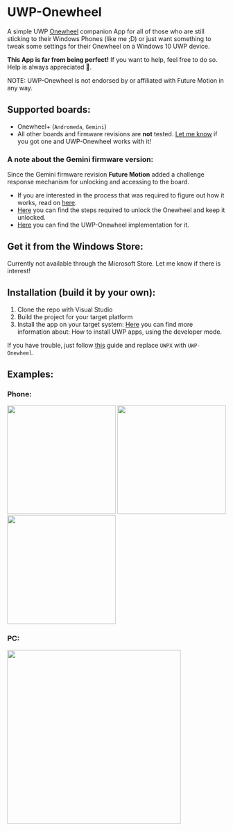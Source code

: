 # UWP-Onewheel
A simple UWP [Onewheel](https://onewheel.com/) companion App for all of those who are still sticking to their Windows Phones (like me ;D)
or just want something to tweak some settings for their Onewheel on a Windows 10 UWP device.

**This App is far from being perfect!**
If you want to help, feel free to do so. Help is always appreciated 🥓.

NOTE: UWP-Onewheel is not endorsed by or affiliated with Future Motion in any way.

## Supported boards:
* Onewheel+ (`Andromeda`, `Gemini`)
* All other boards and firmware revisions are **not** tested. [Let me know](https://github.com/COM8/UWP-Onewheel/issues) if you got one and UWP-Onewheel works with it!

### A note about the Gemini firmware version:
Since the Gemini firmware revision **Future Motion** added a challenge response mechanism for unlocking and accessing to the board.
* If you are interested in the process that was required to figure out how it works, read on [here](https://github.com/ponewheel/android-ponewheel/issues/86).
* [Here](https://github.com/ponewheel/android-ponewheel/issues/86#issuecomment-441448257) you can find the steps required to unlock the Onewheel and keep it unlocked.
* [Here](https://github.com/COM8/UWP-Onewheel/blob/master/OnewheelBluetooth/Classes/OnewheelUnlockHelper.cs) you can find the UWP-Onewheel implementation for it.

## Get it from the Windows Store:
Currently not available through the Microsoft Store. Let me know if there is interest!

## Installation (build it by your own):
1. Clone the repo with Visual Studio
2. Build the project for your target platform
3. Install the app on your target system:
[Here](https://docs.microsoft.com/en-us/windows/uwp/get-started/enable-your-device-for-development) you can find more information about: How to install UWP apps, using the developer mode.

If you have trouble, just follow [this](https://uwpx.org/development/) guide and replace `UWPX` with `UWP-Onewheel`.

## Examples:
### Phone:
<img src="https://imgur.com/8MLjG9f.png" width="250"> <img src="https://imgur.com/kqUCOOI.png" width="250"> <img src="https://imgur.com/m3vthtD.png" width="250">

### PC:
<img src="https://imgur.com/vDtLSBh.png" width="400">
